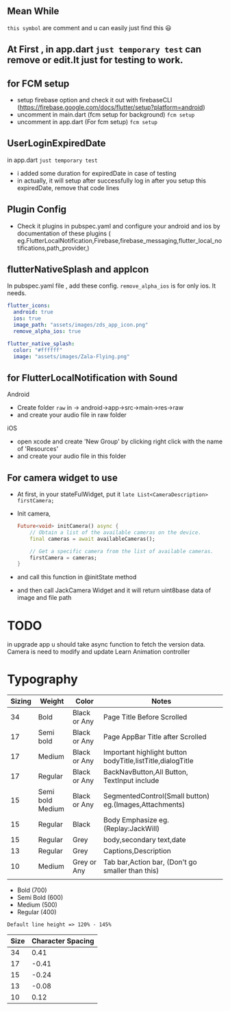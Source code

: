 ## Mean While

`this symbol` are comment and u can easily just find this 😃

## At First , in app.dart `just temporary test` can remove or edit.It just for testing to work.

## for FCM setup

- setup firebase option and check it out with
  firebaseCLI (https://firebase.google.com/docs/flutter/setup?platform=android)
- uncomment in main.dart (fcm setup for background) `fcm setup`
- uncomment in app.dart (For fcm setup) `fcm setup`

## UserLoginExpiredDate

in app.dart `just temporary test`

- i added some duration for expiredDate in case of testing
- in actually, it will setup after successfully log in after you setup this expiredDate, remove that
  code lines

## Plugin Config

- Check it plugins in pubspec.yaml and configure your android and ios by documentation of these
  plugins (
  eg.FlutterLocalNotification,Firebase,firebase_messaging,flutter_local_notifications,path_provider,)

## flutterNativeSplash and appIcon

In pubspec.yaml file , add these config. `remove_alpha_ios` is for only ios. It needs.

```yaml
flutter_icons:
  android: true
  ios: true
  image_path: "assets/images/zds_app_icon.png"
  remove_alpha_ios: true

flutter_native_splash:
  color: "#ffffff"
  image: "assets/images/Zala-Flying.png"

```

## for FlutterLocalNotification with Sound

Android

- Create folder `raw` in -> android->app->src->main->res->raw
- and create your audio file in raw folder

iOS

- open xcode and create 'New Group' by clicking right click with the name of 'Resources'
- and create your audio file in this folder

## For camera widget to use

- At first, in your stateFulWidget, put it `late List<CameraDescription> firstCamera;`
- Init camera,

  ```dart
  Future<void> initCamera() async {
      // Obtain a list of the available cameras on the device.
      final cameras = await availableCameras();

      // Get a specific camera from the list of available cameras.
      firstCamera = cameras;
  }
  ```

- and call this function in @initState method
- and then call JackCamera Widget and it will return uint8base data of image and file path

# TODO

in upgrade app u should take async function to fetch the version data. Camera is need to modify and
update Learn Animation controller

# Typography

| Sizing | Weight                 | Color        | Notes                                                            |
|--------|------------------------|--------------|------------------------------------------------------------------|
| 34     | Bold                   | Black or Any | Page Title Before Scrolled                                       |
| 17     | Semi bold              | Black or Any | Page AppBar Title after Scrolled                                 |
| 17     | Medium                 | Black or Any | Important highlight button <br/> bodyTitle,listTitle,dialogTitle |
| 17     | Regular                | Black or Any | BackNavButton,All Button, <br/> TextInput include                |
| 15     | Semi bold <br/> Medium | Black or Any | SegmentedControl(Small button) eg.(Images,Attachments)           |
| 15     | Regular                | Black        | Body Emphasize eg.(Replay:JackWill)                              |
| 15     | Regular                | Grey         | body,secondary text,date                                         |
| 13     | Regular                | Grey         | Captions,Description                                             |
| 10     | Medium                 | Grey or Any  | Tab bar,Action bar, (Don't go smaller than this)                 |
|        |                        |              |                                                                  |

- Bold (700)
- Semi Bold (600)
- Medium (500)
- Regular (400)

`Default line height => 120% - 145%`

| Size | Character Spacing |
|------|-------------------|
| 34   | 0.41              |
| 17   | -0.41             |
| 15   | -0.24             |
| 13   | -0.08             |
| 10   | 0.12              |
